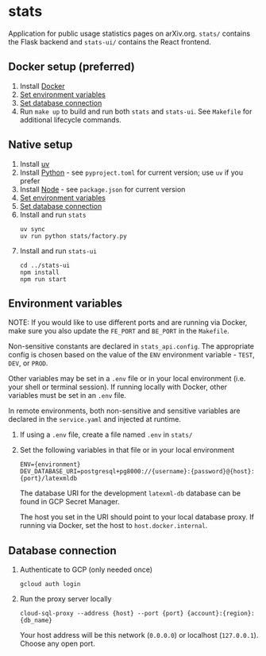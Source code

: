# stats

Application for public usage statistics pages on arXiv.org. `stats/` contains the Flask backend and `stats-ui/` contains the React frontend.

## Docker setup (preferred)

1. Install [Docker](https://docs.docker.com/engine/install/)
2. [Set environment variables](#environment-variables)
3. [Set database connection](#database-connection)
4. Run `make up` to build and run both `stats` and `stats-ui`. See `Makefile` for additional lifecycle commands.

## Native setup

1. Install [uv](https://docs.astral.sh/uv/getting-started/installation/)
2. Install [Python](https://www.python.org/downloads/) - see `pyproject.toml` for current version; use `uv` if you prefer
3. Install [Node](https://nodejs.org/en/download) - see `package.json` for current version
4. [Set environment variables](#environment-variables)
5. [Set database connection](#database-connection)
6. Install and run `stats`
   ```
   uv sync
   uv run python stats/factory.py
   ```
7. Install and run `stats-ui`
   ```
   cd ../stats-ui
   npm install
   npm run start
   ```

## Environment variables

NOTE: If you would like to use different ports and are running via Docker, make sure you also update the `FE_PORT` and `BE_PORT` in the `Makefile`.

Non-sensitive constants are declared in `stats_api.config`. The appropriate config is chosen based on the value of the `ENV` environment variable - `TEST`, `DEV`, or `PROD`.

Other variables may be set in a `.env` file or in your local environment (i.e. your shell or terminal session). If running locally with Docker, other variables must be set in an `.env` file. 

In remote environments, both non-sensitive and sensitive variables are declared in the `service.yaml` and injected at runtime.

1. If using a `.env` file, create a file named `.env` in `stats/`
2. Set the following variables in that file or in your local environment 
   ```
   ENV={environment}
   DEV_DATABASE_URI=postgresql+pg8000://{username}:{password}@{host}:{port}/latexmldb
   ```
   The database URI for the development `latexml-db` database can be found in GCP Secret Manager.
   
   The host you set in the URI should point to your local database proxy. If running via Docker, set the host to
   `host.docker.internal`.

## Database connection

1. Authenticate to GCP (only needed once)
   ```
   gcloud auth login
   ```
2. Run the proxy server locally
   ```
   cloud-sql-proxy --address {host} --port {port} {account}:{region}:{db_name}
   ```
   Your host address will be this network (`0.0.0.0`) or localhost (`127.0.0.1`). Choose any open port.
